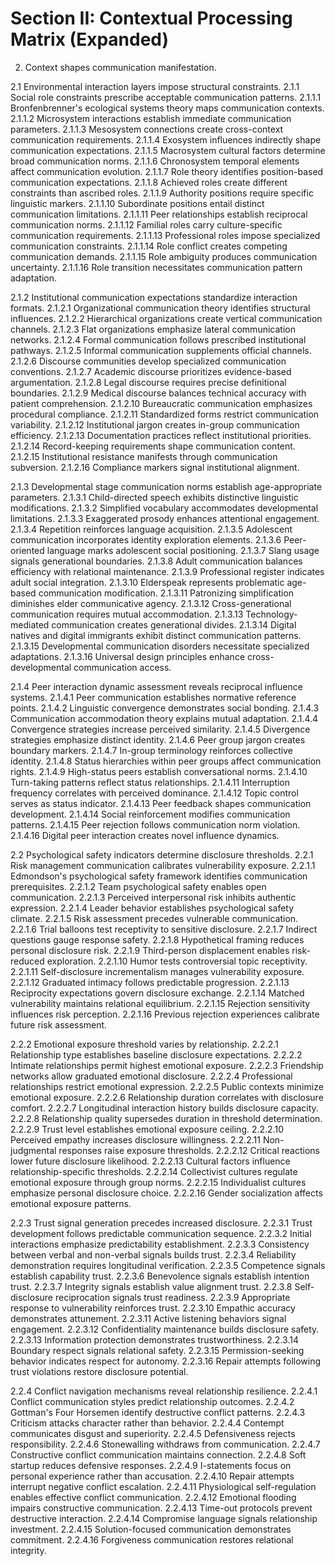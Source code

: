 # Section II: Contextual Processing Matrix (Expanded)

2. Context shapes communication manifestation.

2.1 Environmental interaction layers impose structural constraints.
2.1.1 Social role constraints prescribe acceptable communication patterns.
2.1.1.1 Bronfenbrenner's ecological systems theory maps communication contexts.
2.1.1.2 Microsystem interactions establish immediate communication parameters.
2.1.1.3 Mesosystem connections create cross-context communication requirements.
2.1.1.4 Exosystem influences indirectly shape communication expectations.
2.1.1.5 Macrosystem cultural factors determine broad communication norms.
2.1.1.6 Chronosystem temporal elements affect communication evolution.
2.1.1.7 Role theory identifies position-based communication expectations.
2.1.1.8 Achieved roles create different constraints than ascribed roles.
2.1.1.9 Authority positions require specific linguistic markers.
2.1.1.10 Subordinate positions entail distinct communication limitations.
2.1.1.11 Peer relationships establish reciprocal communication norms.
2.1.1.12 Familial roles carry culture-specific communication requirements.
2.1.1.13 Professional roles impose specialized communication constraints.
2.1.1.14 Role conflict creates competing communication demands.
2.1.1.15 Role ambiguity produces communication uncertainty.
2.1.1.16 Role transition necessitates communication pattern adaptation.

2.1.2 Institutional communication expectations standardize interaction formats.
2.1.2.1 Organizational communication theory identifies structural influences.
2.1.2.2 Hierarchical organizations create vertical communication channels.
2.1.2.3 Flat organizations emphasize lateral communication networks.
2.1.2.4 Formal communication follows prescribed institutional pathways.
2.1.2.5 Informal communication supplements official channels.
2.1.2.6 Discourse communities develop specialized communication conventions.
2.1.2.7 Academic discourse prioritizes evidence-based argumentation.
2.1.2.8 Legal discourse requires precise definitional boundaries.
2.1.2.9 Medical discourse balances technical accuracy with patient comprehension.
2.1.2.10 Bureaucratic communication emphasizes procedural compliance.
2.1.2.11 Standardized forms restrict communication variability.
2.1.2.12 Institutional jargon creates in-group communication efficiency.
2.1.2.13 Documentation practices reflect institutional priorities.
2.1.2.14 Record-keeping requirements shape communication content.
2.1.2.15 Institutional resistance manifests through communication subversion.
2.1.2.16 Compliance markers signal institutional alignment.

2.1.3 Developmental stage communication norms establish age-appropriate parameters.
2.1.3.1 Child-directed speech exhibits distinctive linguistic modifications.
2.1.3.2 Simplified vocabulary accommodates developmental limitations.
2.1.3.3 Exaggerated prosody enhances attentional engagement.
2.1.3.4 Repetition reinforces language acquisition.
2.1.3.5 Adolescent communication incorporates identity exploration elements.
2.1.3.6 Peer-oriented language marks adolescent social positioning.
2.1.3.7 Slang usage signals generational boundaries.
2.1.3.8 Adult communication balances efficiency with relational maintenance.
2.1.3.9 Professional register indicates adult social integration.
2.1.3.10 Elderspeak represents problematic age-based communication modification.
2.1.3.11 Patronizing simplification diminishes elder communicative agency.
2.1.3.12 Cross-generational communication requires mutual accommodation.
2.1.3.13 Technology-mediated communication creates generational divides.
2.1.3.14 Digital natives and digital immigrants exhibit distinct communication patterns.
2.1.3.15 Developmental communication disorders necessitate specialized adaptations.
2.1.3.16 Universal design principles enhance cross-developmental communication access.

2.1.4 Peer interaction dynamic assessment reveals reciprocal influence systems.
2.1.4.1 Peer communication establishes normative reference points.
2.1.4.2 Linguistic convergence demonstrates social bonding.
2.1.4.3 Communication accommodation theory explains mutual adaptation.
2.1.4.4 Convergence strategies increase perceived similarity.
2.1.4.5 Divergence strategies emphasize distinct identity.
2.1.4.6 Peer group jargon creates boundary markers.
2.1.4.7 In-group terminology reinforces collective identity.
2.1.4.8 Status hierarchies within peer groups affect communication rights.
2.1.4.9 High-status peers establish conversational norms.
2.1.4.10 Turn-taking patterns reflect status relationships.
2.1.4.11 Interruption frequency correlates with perceived dominance.
2.1.4.12 Topic control serves as status indicator.
2.1.4.13 Peer feedback shapes communication development.
2.1.4.14 Social reinforcement modifies communication patterns.
2.1.4.15 Peer rejection follows communication norm violation.
2.1.4.16 Digital peer interaction creates novel influence dynamics.

2.2 Psychological safety indicators determine disclosure thresholds.
2.2.1 Risk management communication calibrates vulnerability exposure.
2.2.1.1 Edmondson's psychological safety framework identifies communication prerequisites.
2.2.1.2 Team psychological safety enables open communication.
2.2.1.3 Perceived interpersonal risk inhibits authentic expression.
2.2.1.4 Leader behavior establishes psychological safety climate.
2.2.1.5 Risk assessment precedes vulnerable communication.
2.2.1.6 Trial balloons test receptivity to sensitive disclosure.
2.2.1.7 Indirect questions gauge response safety.
2.2.1.8 Hypothetical framing reduces personal disclosure risk.
2.2.1.9 Third-person displacement enables risk-reduced exploration.
2.2.1.10 Humor tests controversial topic receptivity.
2.2.1.11 Self-disclosure incrementalism manages vulnerability exposure.
2.2.1.12 Graduated intimacy follows predictable progression.
2.2.1.13 Reciprocity expectations govern disclosure exchange.
2.2.1.14 Matched vulnerability maintains relational equilibrium.
2.2.1.15 Rejection sensitivity influences risk perception.
2.2.1.16 Previous rejection experiences calibrate future risk assessment.

2.2.2 Emotional exposure threshold varies by relationship.
2.2.2.1 Relationship type establishes baseline disclosure expectations.
2.2.2.2 Intimate relationships permit highest emotional exposure.
2.2.2.3 Friendship networks allow graduated emotional disclosure.
2.2.2.4 Professional relationships restrict emotional expression.
2.2.2.5 Public contexts minimize emotional exposure.
2.2.2.6 Relationship duration correlates with disclosure comfort.
2.2.2.7 Longitudinal interaction history builds disclosure capacity.
2.2.2.8 Relationship quality supersedes duration in threshold determination.
2.2.2.9 Trust level establishes emotional exposure ceiling.
2.2.2.10 Perceived empathy increases disclosure willingness.
2.2.2.11 Non-judgmental responses raise exposure thresholds.
2.2.2.12 Critical reactions lower future disclosure likelihood.
2.2.2.13 Cultural factors influence relationship-specific thresholds.
2.2.2.14 Collectivist cultures regulate emotional exposure through group norms.
2.2.2.15 Individualist cultures emphasize personal disclosure choice.
2.2.2.16 Gender socialization affects emotional exposure patterns.

2.2.3 Trust signal generation precedes increased disclosure.
2.2.3.1 Trust development follows predictable communication sequence.
2.2.3.2 Initial interactions emphasize predictability establishment.
2.2.3.3 Consistency between verbal and non-verbal signals builds trust.
2.2.3.4 Reliability demonstration requires longitudinal verification.
2.2.3.5 Competence signals establish capability trust.
2.2.3.6 Benevolence signals establish intention trust.
2.2.3.7 Integrity signals establish value alignment trust.
2.2.3.8 Self-disclosure reciprocation signals trust readiness.
2.2.3.9 Appropriate response to vulnerability reinforces trust.
2.2.3.10 Empathic accuracy demonstrates attunement.
2.2.3.11 Active listening behaviors signal engagement.
2.2.3.12 Confidentiality maintenance builds disclosure safety.
2.2.3.13 Information protection demonstrates trustworthiness.
2.2.3.14 Boundary respect signals relational safety.
2.2.3.15 Permission-seeking behavior indicates respect for autonomy.
2.2.3.16 Repair attempts following trust violations restore disclosure potential.

2.2.4 Conflict navigation mechanisms reveal relationship resilience.
2.2.4.1 Conflict communication styles predict relationship outcomes.
2.2.4.2 Gottman's Four Horsemen identify destructive conflict patterns.
2.2.4.3 Criticism attacks character rather than behavior.
2.2.4.4 Contempt communicates disgust and superiority.
2.2.4.5 Defensiveness rejects responsibility.
2.2.4.6 Stonewalling withdraws from communication.
2.2.4.7 Constructive conflict communication maintains connection.
2.2.4.8 Soft startup reduces defensive responses.
2.2.4.9 I-statements focus on personal experience rather than accusation.
2.2.4.10 Repair attempts interrupt negative conflict escalation.
2.2.4.11 Physiological self-regulation enables effective conflict communication.
2.2.4.12 Emotional flooding impairs constructive communication.
2.2.4.13 Time-out protocols prevent destructive interaction.
2.2.4.14 Compromise language signals relationship investment.
2.2.4.15 Solution-focused communication demonstrates commitment.
2.2.4.16 Forgiveness communication restores relational integrity.
